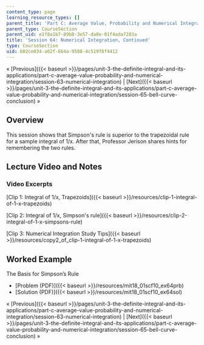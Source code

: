 ```yaml
---
content_type: page
learning_resource_types: []
parent_title: 'Part C: Average Value, Probability and Numerical Integration'
parent_type: CourseSection
parent_uid: e1f8a1b7-89b8-3e57-da0e-01f4ada7283a
title: 'Session 64: Numerical Integration, Continued'
type: CourseSection
uid: 602ce034-a62f-6b4a-9588-4c519f8f4412
---
```


« [Previous]({{< baseurl >}}/pages/unit-3-the-definite-integral-and-its-applications/part-c-average-value-probability-and-numerical-integration/session-63-numerical-integration) | [Next]({{< baseurl >}}/pages/unit-3-the-definite-integral-and-its-applications/part-c-average-value-probability-and-numerical-integration/session-65-bell-curve-conclusion) »

Overview
--------

This session shows that Simpson's rule is superior to the trapezoidal rule for a sample integral of 1/x. After that, Professor Jerison shares hints for remembering the two rules.

Lecture Video and Notes
-----------------------

### Video Excerpts

[Clip 1: Integral of 1/x, Trapezoids]({{< baseurl >}}/resources/clip-1-integral-of-1-x-trapezoids)

[Clip 2: Integral of 1/x, Simpson's rule]({{< baseurl >}}/resources/clip-2-integral-of-1-x-simpsons-rule)

[Clip 3: Numerical Integration Study Tips]({{< baseurl >}}/resources/copy2_of_clip-1-integral-of-1-x-trapezoids)

Worked Example
--------------

The Basis for Simpson’s Rule

*   [Problem (PDF)]({{< baseurl >}}/resources/mit18_01scf10_ex64prb)
*   [Solution (PDF)]({{< baseurl >}}/resources/mit18_01scf10_ex64sol)

« [Previous]({{< baseurl >}}/pages/unit-3-the-definite-integral-and-its-applications/part-c-average-value-probability-and-numerical-integration/session-63-numerical-integration) | [Next]({{< baseurl >}}/pages/unit-3-the-definite-integral-and-its-applications/part-c-average-value-probability-and-numerical-integration/session-65-bell-curve-conclusion) »